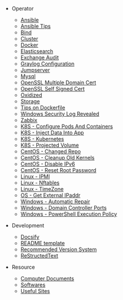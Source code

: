 <!--- _sidebar.md --->

* Operator
  * [Ansible](/op/ansible.md)
  * [Ansible Tips](/op/ansibleTips.md)
  * [Bind](/op/bind.md)
  * [Cluster](/op/cluster.md)
  * [Docker](/op/docker.md)
  * [Elasticsearch](/op/elasticsearch.md)
  * [Exchange Audit](/op/exchangeAudit.md)
  * [Graylog Configuration](/op/graylogConfiguration.md)
  * [Jumpserver](/op/jumpserver.md)
  * [Mysql](/op/mysql.md)
  * [OpenSSL Multiple Domain Cert](/op/opensslMultiDomainCert.md)
  * [OpenSSL Self Signed Cert](/op/opensslSelfSignedCert.md)
  * [Oxidized](/op/oxidized.md)
  * [Storage](/op/storage.md)
  * [Tips on Dockerfile](/op/tipsOnDockerfile.md)
  * [Windows Security Log Revealed](/op/windowsSecurityLogRevealed.md)
  * [Zabbix](/op/zabbix.md)
  * [K8S - Configure Pods And Containers](/op/k8s/configurePodsAndContainers.md)
  * [K8S - Inject Data Into App](/op/k8s/injectDataIntoApp.md)
  * [K8S - Kubernetes](/op/k8s/kubernetes.md)
  * [K8S - Projected Volume](/op/k8s/projectedVolume.md)
  * [CentOS - Changed Repo](/op/os/centosChangeRepo.md)
  * [CentOS - Cleanup Old Kernels](/op/os/centosCleanupOldKernels.md)
  * [CentOS - Disable IPv6](/op/os/centosDisableIPv6.md)
  * [CentOS - Reset Root Password](/op/os/centosResetRootPassword.md)
  * [Linux - IPMI](/op/os/linuxIPMI.md)
  * [Linux - Nftables](/op/os/linuxNftables.md)
  * [Linux - TimeZone](/op/os/linuxTimeZone.md)
  * [OS - Get External IPaddr](/op/os/osGetExternalIPAddr.md)
  * [Windows - Automatic Repair](/op/os/winAutomaticRepair.md)
  * [Windows - Domain Controller Ports](/op/os/winDomainControllerPorts.md)
  * [Windows - PowerShell Execution Policy](/op/os/winPowerShellExecutionPolicy.md)

* Development
  * [Docsify](/dev/docsify.md)
  * [README template](/dev/readmeTemplate.md)
  * [Recommended Version System](/dev/recommendedVersionSystem.md)
  * [ReStructedText](/dev/reStructedText.md)

* Resource
  * [Computer Documents](/resrc/computerDocs.md)
  * [Softwares](/resrc/softwares.md)
  * [Useful Sites](/resrc/usefulSites.md)
